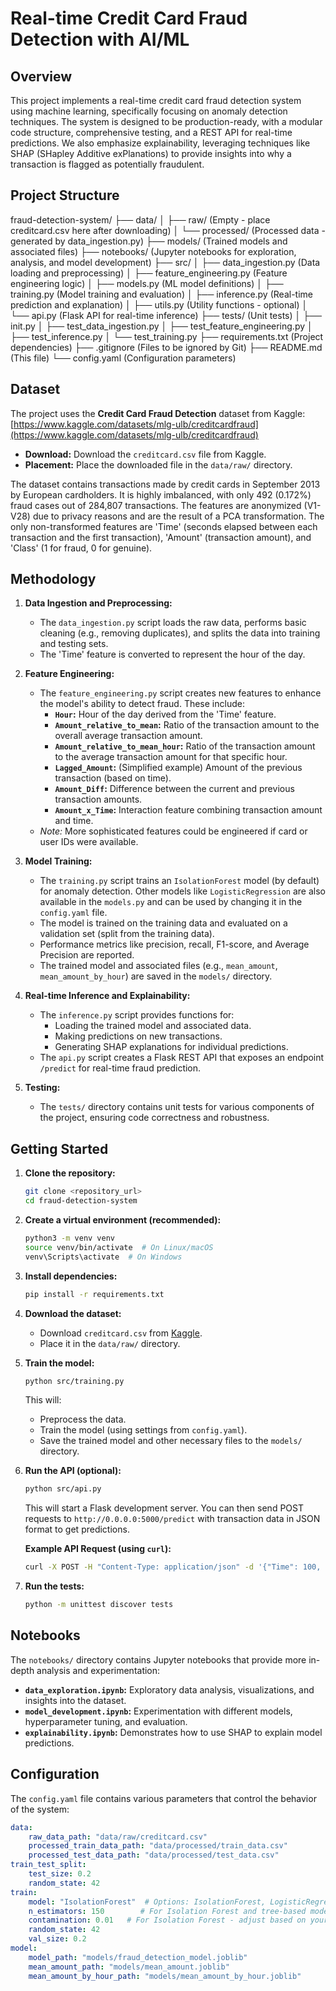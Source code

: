# Real-time Credit Card Fraud Detection with AI/ML

## Overview

This project implements a real-time credit card fraud detection system using machine learning, specifically focusing on anomaly detection techniques. The system is designed to be production-ready, with a modular code structure, comprehensive testing, and a REST API for real-time predictions.  We also emphasize explainability, leveraging techniques like SHAP (SHapley Additive exPlanations) to provide insights into why a transaction is flagged as potentially fraudulent.

## Project Structure

fraud-detection-system/
├── data/
│   ├── raw/            (Empty - place creditcard.csv here after downloading)
│   └── processed/      (Processed data - generated by data_ingestion.py)
├── models/             (Trained models and associated files)
├── notebooks/          (Jupyter notebooks for exploration, analysis, and model development)
├── src/
│   ├── data_ingestion.py    (Data loading and preprocessing)
│   ├── feature_engineering.py (Feature engineering logic)
│   ├── models.py          (ML model definitions)
│   ├── training.py       (Model training and evaluation)
│   ├── inference.py      (Real-time prediction and explanation)
│   ├── utils.py          (Utility functions - optional)
│   └── api.py            (Flask API for real-time inference)
├── tests/              (Unit tests)
│   ├── init.py
│   ├── test_data_ingestion.py
│   ├── test_feature_engineering.py
│   ├── test_inference.py
│   └── test_training.py
├── requirements.txt    (Project dependencies)
├── .gitignore          (Files to be ignored by Git)
├── README.md           (This file)
└── config.yaml          (Configuration parameters)

## Dataset

The project uses the **Credit Card Fraud Detection** dataset from Kaggle: [https://www.kaggle.com/datasets/mlg-ulb/creditcardfraud](https://www.kaggle.com/datasets/mlg-ulb/creditcardfraud)

*   **Download:** Download the `creditcard.csv` file from Kaggle.
*   **Placement:** Place the downloaded file in the `data/raw/` directory.

The dataset contains transactions made by credit cards in September 2013 by European cardholders. It is highly imbalanced, with only 492 (0.172%) fraud cases out of 284,807 transactions. The features are anonymized (V1-V28) due to privacy reasons and are the result of a PCA transformation. The only non-transformed features are 'Time' (seconds elapsed between each transaction and the first transaction), 'Amount' (transaction amount), and 'Class' (1 for fraud, 0 for genuine).

## Methodology

1.  **Data Ingestion and Preprocessing:**
    *   The `data_ingestion.py` script loads the raw data, performs basic cleaning (e.g., removing duplicates), and splits the data into training and testing sets.
    *   The 'Time' feature is converted to represent the hour of the day.

2.  **Feature Engineering:**
    *   The `feature_engineering.py` script creates new features to enhance the model's ability to detect fraud. These include:
        *   **`Hour`:** Hour of the day derived from the 'Time' feature.
        *   **`Amount_relative_to_mean`:** Ratio of the transaction amount to the overall average transaction amount.
        *   **`Amount_relative_to_mean_hour`:** Ratio of the transaction amount to the average transaction amount for that specific hour.
        *   **`Lagged_Amount`:** (Simplified example) Amount of the previous transaction (based on time).
        *   **`Amount_Diff`:** Difference between the current and previous transaction amounts.
        *   **`Amount_x_Time`:** Interaction feature combining transaction amount and time.
    *   *Note:* More sophisticated features could be engineered if card or user IDs were available.

3.  **Model Training:**
    *   The `training.py` script trains an `IsolationForest` model (by default) for anomaly detection. Other models like `LogisticRegression` are also available in the `models.py` and can be used by changing it in the `config.yaml` file.
    *   The model is trained on the training data and evaluated on a validation set (split from the training data).
    *   Performance metrics like precision, recall, F1-score, and Average Precision are reported.
    *   The trained model and associated files (e.g., `mean_amount`, `mean_amount_by_hour`) are saved in the `models/` directory.

4.  **Real-time Inference and Explainability:**
    *   The `inference.py` script provides functions for:
        *   Loading the trained model and associated data.
        *   Making predictions on new transactions.
        *   Generating SHAP explanations for individual predictions.
    *   The `api.py` script creates a Flask REST API that exposes an endpoint `/predict` for real-time fraud prediction.

5.  **Testing:**
    *   The `tests/` directory contains unit tests for various components of the project, ensuring code correctness and robustness.

## Getting Started

1.  **Clone the repository:**

    ```bash
    git clone <repository_url>
    cd fraud-detection-system
    ```

2.  **Create a virtual environment (recommended):**

    ```bash
    python3 -m venv venv
    source venv/bin/activate  # On Linux/macOS
    venv\Scripts\activate  # On Windows
    ```

3.  **Install dependencies:**

    ```bash
    pip install -r requirements.txt
    ```

4.  **Download the dataset:**

    *   Download `creditcard.csv` from [Kaggle](https://www.kaggle.com/datasets/mlg-ulb/creditcardfraud).
    *   Place it in the `data/raw/` directory.

5.  **Train the model:**

    ```bash
    python src/training.py
    ```

    This will:
    *   Preprocess the data.
    *   Train the model (using settings from `config.yaml`).
    *   Save the trained model and other necessary files to the `models/` directory.

6.  **Run the API (optional):**

    ```bash
    python src/api.py
    ```

    This will start a Flask development server. You can then send POST requests to `http://0.0.0.0:5000/predict` with transaction data in JSON format to get predictions.

    **Example API Request (using `curl`):**

    ```bash
    curl -X POST -H "Content-Type: application/json" -d '{"Time": 100, "V1": -1.3, "V2": 0.8, "V3": 1.5, "V4": 0.4, "V5": -0.5, "V6": 0.9, "V7": -0.8, "V8": 0.5, "V9": -0.3, "V10": 0.2, "V11": -0.6, "V12": 0.7, "V13": 1.2, "V14": -0.9, "V15": 0.1, "V16": -0.4, "V17": 0.6, "V18": -0.2, "V19": 0.3, "V20": 0.1, "V21": -0.2, "V22": 0.5, "V23": -0.1, "V24": 0.0, "V25": 0.2, "V26": -0.3, "V27": 0.1, "V28": 0.05, "Amount": 100}' [http://0.0.0.0:5000/predict](http://0.0.0.0:5000/predict)
    ```

7.  **Run the tests:**

    ```bash
    python -m unittest discover tests
    ```

## Notebooks

The `notebooks/` directory contains Jupyter notebooks that provide more in-depth analysis and experimentation:

*   **`data_exploration.ipynb`:** Exploratory data analysis, visualizations, and insights into the dataset.
*   **`model_development.ipynb`:** Experimentation with different models, hyperparameter tuning, and evaluation.
*   **`explainability.ipynb`:** Demonstrates how to use SHAP to explain model predictions.

## Configuration

The `config.yaml` file contains various parameters that control the behavior of the system:

```yaml
data:
    raw_data_path: "data/raw/creditcard.csv"
    processed_train_data_path: "data/processed/train_data.csv"
    processed_test_data_path: "data/processed/test_data.csv"
train_test_split:
    test_size: 0.2
    random_state: 42
train:
    model: "IsolationForest"  # Options: IsolationForest, LogisticRegression, etc.
    n_estimators: 150        # For Isolation Forest and tree-based models
    contamination: 0.01   # For Isolation Forest - adjust based on your data
    random_state: 42
    val_size: 0.2
model:
    model_path: "models/fraud_detection_model.joblib"
    mean_amount_path: "models/mean_amount.joblib"
    mean_amount_by_hour_path: "models/mean_amount_by_hour.joblib"